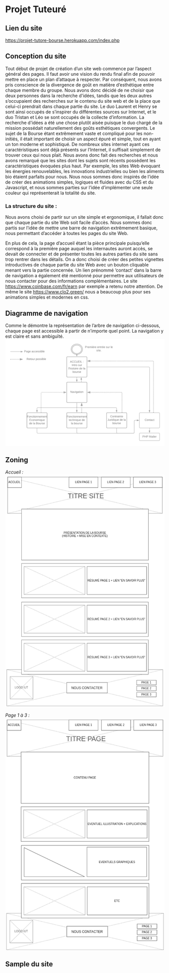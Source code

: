 # Projet Tuteuré

## Lien du site

https://projet-tutore-bourse.herokuapp.com/index.php

## Conception du site

Tout début de projet de création d’un site web commence par l’aspect général des pages. Il faut avoir une vision du rendu final afin de pouvoir mettre en place un plan d’attaque à respecter. 
Par conséquent, nous avons pris conscience de la divergence de goût en matière d’esthétique entre chaque membre du groupe. Nous avons donc décidé de ne choisir que deux personnes dans la recherche d'idées, tandis que les deux autres s’occupaient des recherches sur le contenu du site web et de la place que celui-ci prendrait dans chaque partie du site. Le duo Laurent et Henry se sont ainsi occupés de s’inspirer du différentes sources sur Internet, et le duo Tristan et Léo se sont occupés de la collecte d’information.
La recherche d'idées a été une chose plutôt aisée puisque le duo chargé de la mission possédait naturellement des goûts esthétiques convergents. Le sujet de la Bourse étant extrêmement vaste et compliqué pour les non-initiés, il était important de choisir un aspect épuré et simple, tout en ayant un ton moderne et sophistiqué.
De nombreux sites internet ayant ces caractéristiques sont déjà présents sur l’Internet, il suffisait simplement de trouver ceux qui nous plait.
Nous avons donc fait des recherches et nous avons remarqué que les sites dont les sujets sont récents possèdent les caractéristiques évoquées plus haut.
Par exemple, les sites Web évoquant les énergies renouvelables, les innovations industrielles ou bien les aliments bio étaient parfaits pour nous.
Nous nous sommes donc inspirés de l’idée de créer des animations simples, logiques et fluides avec du CSS et du Javascript, et nous sommes parties sur l’idée d’implémenter une seule couleur qui représenterait la totalité du site.

### La structure du site :

Nous avons choisi de partir sur un site simple et ergonomique, il fallait donc que chaque partie du site Web soit facile d’accès. Nous sommes donc partis sur l’idée de mettre une barre de navigation extrêmement basique, nous permettant d’accéder à toutes les pages du site Web.

En plus de cela, la page d’accueil étant la pièce principale puisqu’elle correspond à la première page auquel les internautes auront accès, se devait de connecter et de présenter toutes les autres parties du site sans trop rentrer dans les détails. On a donc choisi de créer des petites vignettes introductives de chaque partie du site Web avec un bouton cliquable menant vers la partie concernée.
Un lien prénommé ‘contact’ dans la barre de navigation a également été mentionné pour permettre aux utilisateurs de nous contacter pour des informations complémentaires.
Le site https://www.coinbase.com/fr/earn par exemple a retenu notre attention.
De même le site https://www.clo2.green/ nous a beaucoup plus pour ses animations simples et modernes en css.

## Diagramme de navigation

Comme le démontre la représentation de l’arbre de navigation ci-dessous, chaque page est accessible à partir de n’importe quel point. La navigation y est claire et sans ambiguïté.
![alt text](https://github.com/Projet-Tuteure/Projet-Tuteure-S1/blob/master/maquettes/diagramme_navigation/diagramme_nav.png "Diagramme de navigation")

## Zoning
*Accueil :* 
![alt text](https://github.com/Projet-Tuteure/Projet-Tuteure-S1/blob/master/maquettes/zoning/accueil.png "Accueil")

*Page 1 à 3 :*
![alt text](https://github.com/Projet-Tuteure/Projet-Tuteure-S1/blob/master/maquettes/zoning/page1-3.png "Page 1 à 3")

## Sample du site
